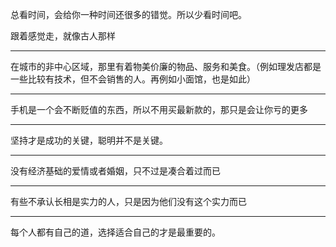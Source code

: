 总看时间，会给你一种时间还很多的错觉。所以少看时间吧。

跟着感觉走，就像古人那样
___
在城市的非中心区域，那里有着物美价廉的物品、服务和美食。（例如理发店都是一些比较有技术，但不会销售的人。再例如小面馆，也是如此）
___
手机是一个会不断贬值的东西，所以不用买最新款的，那只是会让你亏的更多
___
坚持才是成功的关键，聪明并不是关键。
___
没有经济基础的爱情或者婚姻，只不过是凑合着过而已
___
有些不承认长相是实力的人，只是因为他们没有这个实力而已
___
每个人都有自己的道，选择适合自己的才是最重要的。